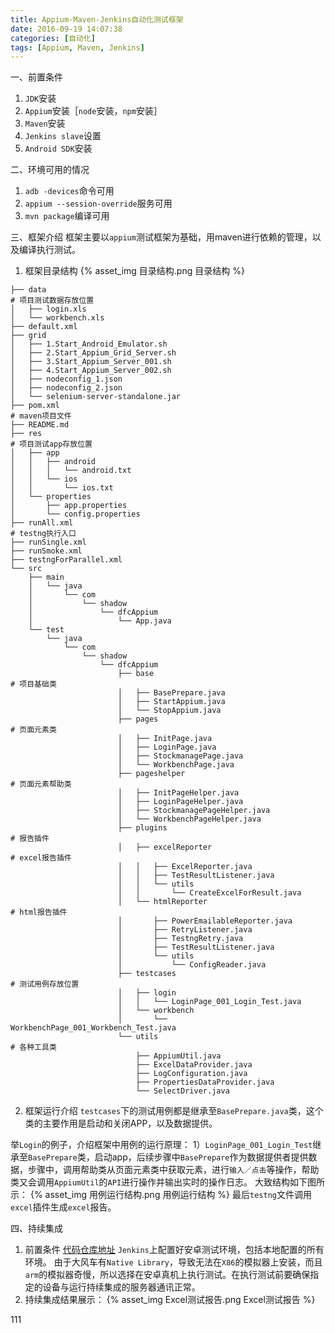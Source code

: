 ```yaml
---
title: Appium-Maven-Jenkins自动化测试框架
date: 2016-09-19 14:07:38
categories: [自动化]
tags: [Appium, Maven, Jenkins]
---
```


一、前置条件
1. ``JDK``安装
2. ``Appium``安装［``node``安装，``npm``安装］
3. ``Maven``安装
4. ``Jenkins slave``设置
5. ``Android SDK``安装

二、环境可用的情况
1. ``adb -devices``命令可用
2. ``appium --session-override``服务可用
3. ``mvn package``编译可用

三、框架介绍
框架主要以``appium``测试框架为基础，用maven进行依赖的管理，以及编译执行测试。
1. 框架目录结构
{% asset_img 目录结构.png 目录结构 %}
```
├── data                                                                    # 项目测试数据存放位置
│   ├── login.xls
│   └── workbench.xls
├── default.xml
├── grid
│   ├── 1.Start_Android_Emulator.sh
│   ├── 2.Start_Appium_Grid_Server.sh
│   ├── 3.Start_Appium_Server_001.sh
│   ├── 4.Start_Appium_Server_002.sh
│   ├── nodeconfig_1.json
│   ├── nodeconfig_2.json
│   └── selenium-server-standalone.jar
├── pom.xml                                                                 # maven项目文件
├── README.md
├── res                                                                     # 项目测试app存放位置
│   ├── app
│   │   ├── android
│   │   │   └── android.txt
│   │   └── ios
│   │       └── ios.txt
│   └── properties
│       ├── app.properties
│       └── config.properties
├── runAll.xml                                                              # testng执行入口
├── runSingle.xml
├── runSmoke.xml
├── testngForParallel.xml
└── src
    ├── main
    │   └── java
    │       └── com
    │           └── shadow
    │               └── dfcAppium
    │                   └── App.java
    └── test
        └── java
            └── com
                └── shadow
                    └── dfcAppium
                        ├── base                                            # 项目基础类
                        │   ├── BasePrepare.java
                        │   ├── StartAppium.java
                        │   └── StopAppium.java
                        ├── pages                                           # 页面元素类
                        │   ├── InitPage.java
                        │   ├── LoginPage.java
                        │   ├── StockmanagePage.java
                        │   └── WorkbenchPage.java
                        ├── pageshelper                                     # 页面元素帮助类
                        │   ├── InitPageHelper.java
                        │   ├── LoginPageHelper.java
                        │   ├── StockmanagePageHelper.java
                        │   └── WorkbenchPageHelper.java
                        ├── plugins                                         # 报告插件
                        │   ├── excelReporter                               # excel报告插件
                        │   │   ├── ExcelReporter.java
                        │   │   ├── TestResultListener.java
                        │   │   └── utils
                        │   │       └── CreateExcelForResult.java
                        │   └── htmlReporter                                # html报告插件
                        │       ├── PowerEmailableReporter.java
                        │       ├── RetryListener.java
                        │       ├── TestngRetry.java
                        │       ├── TestResultListener.java
                        │       └── utils
                        │           └── ConfigReader.java
                        ├── testcases                                       # 测试用例存放位置
                        │   ├── login
                        │   │   └── LoginPage_001_Login_Test.java
                        │   └── workbench
                        │       └── WorkbenchPage_001_Workbench_Test.java
                        └── utils                                           # 各种工具类
                            ├── AppiumUtil.java
                            ├── ExcelDataProvider.java
                            ├── LogConfiguration.java
                            ├── PropertiesDataProvider.java
                            └── SelectDriver.java
```
2. 框架运行介绍
``testcases``下的测试用例都是继承至``BasePrepare.java``类，这个类的主要作用是启动和关闭APP，以及数据提供。

举``Login``的例子，介绍框架中用例的运行原理：
1）``LoginPage_001_Login_Test``继承至``BasePrepare``类，启动app，后续步骤中``BasePrepare``作为数据提供者提供数据，步骤中，调用帮助类从页面元素类中获取元素，进行``输入／点击``等操作，帮助类又会调用``AppiumUtil``的``API``进行操作并输出实时的操作日志。
大致结构如下图所示：
{% asset_img 用例运行结构.png 用例运行结构 %}
最后``testng``文件调用``excel``插件生成``excel``报告。

四、持续集成
1. 前置条件
    [代码仓库地址](http://git.souche.com/testGroup/dfcAppium.git)
    ``Jenkins``上配置好安卓测试环境，包括本地配置的所有环境。
由于大风车有``Native Library``，导致无法在``X86``的模拟器上安装，而且``arm``的模拟器奇慢，所以选择在安卓真机上执行测试。在执行测试前要确保指定的设备与运行持续集成的服务器通讯正常。
2. 持续集成结果展示：
{% asset_img Excel测试报告.png Excel测试报告 %}












111
